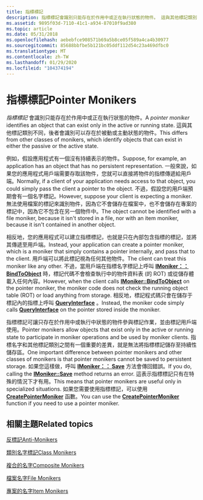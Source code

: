```yaml
---
title: 指標標記
description: 指標標記會識別只能存在於作用中或正在執行狀態的物件。 這與其他標記類別不同，後者會識別可以存在於被動或主動狀態的物件。
ms.assetid: 9895f03d-7110-41c1-a934-87010f9ad380
ms.topic: article
ms.date: 05/31/2018
ms.openlocfilehash: aebebfce908571b69a5b8ce05f589a4ca4b30977
ms.sourcegitcommit: 85688bbfbe5b121bc05ddf112d54c23a469dfbc0
ms.translationtype: MT
ms.contentlocale: zh-TW
ms.lasthandoff: 01/29/2020
ms.locfileid: "104374194"
---
```

# <a name="pointer-monikers"></a><span data-ttu-id="94cdc-104">指標標記</span><span class="sxs-lookup"><span data-stu-id="94cdc-104">Pointer Monikers</span></span>

<span data-ttu-id="94cdc-105">*指標標記* 會識別只能存在於作用中或正在執行狀態的物件。</span><span class="sxs-lookup"><span data-stu-id="94cdc-105">A *pointer moniker* identifies an object that can exist only in the active or running state.</span></span> <span data-ttu-id="94cdc-106">這與其他標記類別不同，後者會識別可以存在於被動或主動狀態的物件。</span><span class="sxs-lookup"><span data-stu-id="94cdc-106">This differs from other classes of monikers, which identify objects that can exist in either the passive or the active state.</span></span>

<span data-ttu-id="94cdc-107">例如，假設應用程式有一個沒有持續表示的物件。</span><span class="sxs-lookup"><span data-stu-id="94cdc-107">Suppose, for example, an application has an object that has no persistent representation.</span></span> <span data-ttu-id="94cdc-108">一般來說，如果您的應用程式用戶端需要存取該物件，您就可以直接將物件的指標傳遞給用戶端。</span><span class="sxs-lookup"><span data-stu-id="94cdc-108">Normally, if a client of your application needs access to that object, you could simply pass the client a pointer to the object.</span></span> <span data-ttu-id="94cdc-109">不過，假設您的用戶端預期會有一個名字標記。</span><span class="sxs-lookup"><span data-stu-id="94cdc-109">However, suppose your client is expecting a moniker.</span></span> <span data-ttu-id="94cdc-110">無法使用檔案的標記來識別物件，因為它不會儲存在檔案中，也不會儲存在專案的標記中，因為它不包含在另一個物件中。</span><span class="sxs-lookup"><span data-stu-id="94cdc-110">The object cannot be identified with a file moniker, because it isn't stored in a file, nor with an item moniker, because it isn't contained in another object.</span></span>

<span data-ttu-id="94cdc-111">相反地，您的應用程式可以建立指標標記，也就是只在內部包含指標的標記，並將其傳遞至用戶端。</span><span class="sxs-lookup"><span data-stu-id="94cdc-111">Instead, your application can create a pointer moniker, which is a moniker that simply contains a pointer internally, and pass that to the client.</span></span> <span data-ttu-id="94cdc-112">用戶端可以將此標記視為任何其他物件。</span><span class="sxs-lookup"><span data-stu-id="94cdc-112">The client can treat this moniker like any other.</span></span> <span data-ttu-id="94cdc-113">不過，當用戶端在指標名字標記上呼叫 [**IMoniker：： BindToObject**](/windows/desktop/api/ObjIdl/nf-objidl-imoniker-bindtoobject) 時，標記代碼不會檢查執行中的物件資料表 (的 ROT) 或從儲存體載入任何內容。</span><span class="sxs-lookup"><span data-stu-id="94cdc-113">However, when the client calls [**IMoniker::BindToObject**](/windows/desktop/api/ObjIdl/nf-objidl-imoniker-bindtoobject) on the pointer moniker, the moniker code does not check the running object table (ROT) or load anything from storage.</span></span> <span data-ttu-id="94cdc-114">相反地，標記程式碼只會在儲存于標記內的指標上呼叫 [**QueryInterface**](/windows/desktop/api/Unknwn/nf-unknwn-iunknown-queryinterface(q)) 。</span><span class="sxs-lookup"><span data-stu-id="94cdc-114">Instead, the moniker code simply calls [**QueryInterface**](/windows/desktop/api/Unknwn/nf-unknwn-iunknown-queryinterface(q)) on the pointer stored inside the moniker.</span></span>

<span data-ttu-id="94cdc-115">指標標記可讓只存在於作用中或執行中狀態的物件參與標記作業，並由標記用戶端使用。</span><span class="sxs-lookup"><span data-stu-id="94cdc-115">Pointer monikers allow objects that exist only in the active or running state to participate in moniker operations and be used by moniker clients.</span></span> <span data-ttu-id="94cdc-116">指標名字和其他標記類別之間有一個重要的差異，就是無法將指標標記儲存至持續性儲存區。</span><span class="sxs-lookup"><span data-stu-id="94cdc-116">One important difference between pointer monikers and other classes of monikers is that pointer monikers cannot be saved to persistent storage.</span></span> <span data-ttu-id="94cdc-117">如果您這樣做，呼叫 [**IMoniker：： Save**](/windows/desktop/api/ObjIdl/nf-objidl-ipersiststream-save) 方法會傳回錯誤。</span><span class="sxs-lookup"><span data-stu-id="94cdc-117">If you do, calling the [**IMoniker::Save**](/windows/desktop/api/ObjIdl/nf-objidl-ipersiststream-save) method returns an error.</span></span> <span data-ttu-id="94cdc-118">這表示指標標記只有在特殊的情況下才有用。</span><span class="sxs-lookup"><span data-stu-id="94cdc-118">This means that pointer monikers are useful only in specialized situations.</span></span> <span data-ttu-id="94cdc-119">如果您需要使用指標標記，可以使用 [**CreatePointerMoniker**](/windows/desktop/api/Objbase/nf-objbase-createpointermoniker) 函數。</span><span class="sxs-lookup"><span data-stu-id="94cdc-119">You can use the [**CreatePointerMoniker**](/windows/desktop/api/Objbase/nf-objbase-createpointermoniker) function if you need to use a pointer moniker.</span></span>

## <a name="related-topics"></a><span data-ttu-id="94cdc-120">相關主題</span><span class="sxs-lookup"><span data-stu-id="94cdc-120">Related topics</span></span>

<dl> <dt>

[<span data-ttu-id="94cdc-121">反標記</span><span class="sxs-lookup"><span data-stu-id="94cdc-121">Anti-Monikers</span></span>](anti-monikers.md)
</dt> <dt>

[<span data-ttu-id="94cdc-122">類別名字標記</span><span class="sxs-lookup"><span data-stu-id="94cdc-122">Class Monikers</span></span>](class-monikers.md)
</dt> <dt>

[<span data-ttu-id="94cdc-123">複合的名字</span><span class="sxs-lookup"><span data-stu-id="94cdc-123">Composite Monikers</span></span>](composite-monikers.md)
</dt> <dt>

[<span data-ttu-id="94cdc-124">檔案名字</span><span class="sxs-lookup"><span data-stu-id="94cdc-124">File Monikers</span></span>](file-monikers.md)
</dt> <dt>

[<span data-ttu-id="94cdc-125">專案的名字</span><span class="sxs-lookup"><span data-stu-id="94cdc-125">Item Monikers</span></span>](item-monikers.md)
</dt> </dl>

 

 




